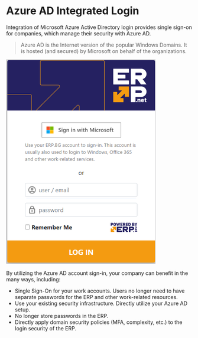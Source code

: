 # Azure AD Integrated Login

Integration of Microsoft Azure Active Directory login provides single sign-on for companies, which manage their security with Azure AD.

> Azure AD is the Internet version of the popular Windows Domains. 
> It is hosted (and secured) by Microsoft on behalf of the organizations.

![login](azuread-login.png)

By utilizing the Azure AD account sign-in, your company can benefit in the many ways, including:

* Single Sign-On for your work accounts.
Users no longer need to have separate passwords for the ERP and other work-related resources.
* Use your existing security infrastructure.
Directly utilize your Azure AD setup.
* No longer store passwords in the ERP.
* Directly apply domain security policies (MFA, complexity, etc.) to the login security of the ERP.

